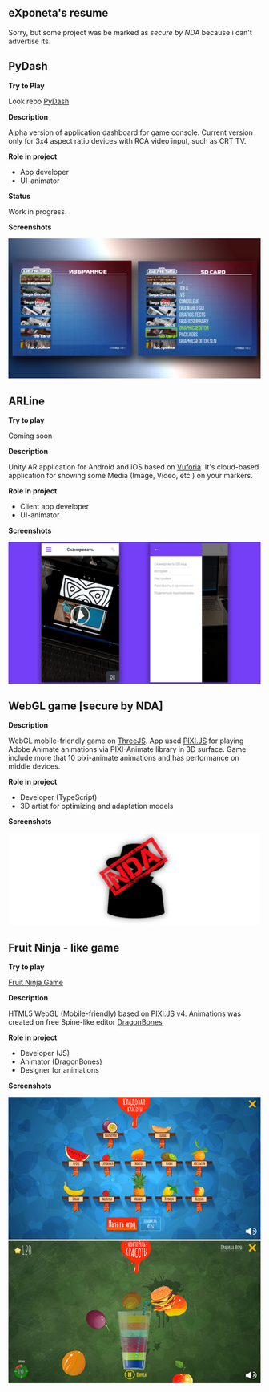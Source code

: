 ## eXponeta's resume

Sorry, but some project was be marked as _secure by NDA_ because i can't advertise its.

## PyDash

__Try to Play__

Look repo [PyDash](https://github.com/eXponenta/pyDash)

__Description__

Alpha version of application dashboard for game console. Current version only for 3x4 aspect ratio devices with RCA video input, such as CRT TV. 

__Role in project__

- App developer
- UI-animator

__Status__

Work in progress.

__Screenshots__

![PyDash](./data/pydash/pydash.jpg)

## ARLine

__Try to play__

Coming soon

__Description__

Unity AR application for Android and iOS based on [Vuforia](https://www.vuforia.com/).
It's cloud-based application for showing some Media (Image, Video, etc ) on your markers.

__Role in project__

- Client app developer
- UI-animator

__Screenshots__

![ARLine](./data/arline/s1.jpg)

## WebGL game [secure by NDA]

__Description__

WebGL mobile-friendly game on [ThreeJS](http://threejs.org). App used [PIXI.JS](http://pixijs.com) for playing Adobe Animate animations via PIXI-Animate library in 3D surface. Game include more that 10 pixi-animate animations and has performance on middle devices.

__Role in project__

- Developer (TypeScript)
- 3D artist for optimizing and adaptation models

__Screenshots__

![Secure by NDA](./data/nda.png)


## Fruit Ninja - like game

__Try to play__ 

[Fruit Ninja Game](http://iexpo.tk/fruit)

__Description__

HTML5 WebGL (Mobile-friendly) based on [PIXI.JS v4](http://pixijs.com). Animations was created on free Spine-like editor [DragonBones](http://dragonbones.com/en/index.html)

__Role in project__

- Developer (JS)
- Animator (DragonBones)
- Designer for animations

__Screenshots__

![FruitNinja](./data/fruit/s1.png)
![FruitNinja](./data/fruit/s2.png)
